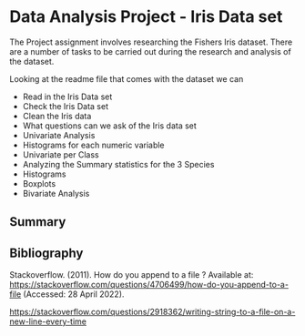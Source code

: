 # Data Analysis Project - Iris Data set

The Project assignment involves researching the Fishers Iris dataset. 
There are a number of tasks to be carried out during the research and analysis of the dataset. 

Looking at the readme file that comes with the dataset we can 

* Read in the Iris Data set
* Check the Iris Data set
* Clean the Iris data
* What questions can we ask of the Iris data set
* Univariate Analysis
* Histograms for each numeric variable
* Univariate per Class
* Analyzing the Summary statistics for the 3 Species
* Histograms
* Boxplots
* Bivariate Analysis

## Summary 

## Bibliography
Stackoverflow. (2011). How do you append to a file ? Available at: https://stackoverflow.com/questions/4706499/how-do-you-append-to-a-file (Accessed: 28 April 2022). 


https://stackoverflow.com/questions/2918362/writing-string-to-a-file-on-a-new-line-every-time

